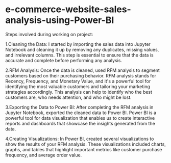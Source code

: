 # e-commerce-website-sales-analysis-using-Power-BI

Steps involved during working on project:

1.Cleaning the Data: I started by importing the sales data into Jupyter Notebook and cleaning it up by removing any duplicates, missing values, and irrelevant columns. This step is essential to ensure that the data is accurate and complete before performing any analysis.

2.RFM Analysis: Once the data is cleaned, used RFM analysis to segment  customers based on their purchasing behavior. RFM analysis stands for Recency, Frequency, and Monetary Value, and it's a powerful tool for identifying the most valuable customers and tailoring your marketing strategies accordingly. This analysis can help to identify who the best customers are, who needs attention, and who might be lost.

3.Exporting the Data to Power BI: After completing the RFM analysis in Jupyter Notebook, exported the cleaned data to Power BI. Power BI is a powerful tool for data visualization that enables us to create interactive reports and dashboards that showcase the insights generated from the data.

4.Creating Visualizations: In Power BI, created several visualizations to show the results of your RFM analysis. These visualizations included charts, graphs, and tables that highlight important metrics like customer purchase frequency, and average order value.


